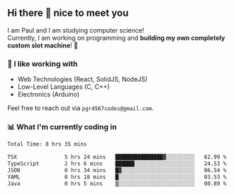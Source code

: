 ## Hi there 👋 nice to meet you

I am Paul and I am studying computer science!  
Currently, I am working on programming and **building my own completely custom slot machine**! 🎰

### 🔭 I like working with
- Web Technologies (React, SolidJS, NodeJS)
- Low-Level Languages (C, C++)
- Electronics (Arduino)

Feel free to reach out via `pgr4567codes@gmail.com`.

### 📊 What I'm currently coding in
<!--START_SECTION:waka-->

```txt
Total Time: 8 hrs 35 mins

TSX               5 hrs 24 mins   ███████████████▓░░░░░░░░░   62.99 %
TypeScript        2 hrs 6 mins    ██████░░░░░░░░░░░░░░░░░░░   24.53 %
JSON              0 hrs 34 mins   █▓░░░░░░░░░░░░░░░░░░░░░░░   06.54 %
YAML              0 hrs 18 mins   █░░░░░░░░░░░░░░░░░░░░░░░░   03.53 %
Java              0 hrs 5 mins    ▒░░░░░░░░░░░░░░░░░░░░░░░░   00.89 %
```

<!--END_SECTION:waka-->
